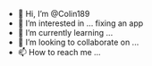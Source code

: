- 👋 Hi, I’m @Colin189
- 👀 I’m interested in ... fixing an app
- 🌱 I’m currently learning ...
- 💞️ I’m looking to collaborate on ...
- 📫 How to reach me ...

<!---
Colin189/Colin189 is a ✨ special ✨ repository because its `README.md` (this file) appears on your GitHub profile.
You can click the Preview link to take a look at your changes.
--->

